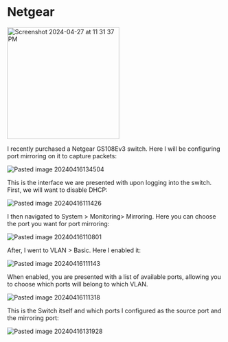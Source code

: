 # Netgear

<img width="261" alt="Screenshot 2024-04-27 at 11 31 37 PM" src="https://github.com/lm3nitro/Projects/assets/55665256/b47f1e79-e323-4f98-8a36-5d310a6dab40">

I recently purchased a Netgear GS108Ev3 switch. Here I will be configuring port mirroring on it to capture packets:

![Pasted image 20240416134504](https://github.com/lm3nitro/Projects/assets/55665256/c5c73a32-7099-4973-8ba3-496506054882)

This is the interface we are presented with upon logging into the switch. First, we will want to disable DHCP:

![Pasted image 20240416111426](https://github.com/lm3nitro/Projects/assets/55665256/81bb09f0-587c-4563-a716-f25ea5643ed0)

I then navigated to System > Monitoring> Mirroring. Here you can choose the port you want for port mirroring: 

![Pasted image 20240416110801](https://github.com/lm3nitro/Projects/assets/55665256/0f8a18c5-5d5a-4410-9d2f-907cc9bef7f6)

After, I went to VLAN > Basic. Here I enabled it:

![Pasted image 20240416111143](https://github.com/lm3nitro/Projects/assets/55665256/9b682e1c-d6c7-44e9-8a19-332694f50943)

When enabled, you are presented with a list of available ports, allowing you to choose which ports will belong to which VLAN.

![Pasted image 20240416111318](https://github.com/lm3nitro/Projects/assets/55665256/3e7f972e-7ad3-4ba3-92d2-f5bf7e31784e)

This is the Switch itself and which ports I configured as the source port and the mirroring port:

![Pasted image 20240416131928](https://github.com/lm3nitro/Projects/assets/55665256/1771622d-31ce-46fa-9e07-dff438489204)




